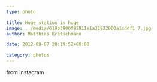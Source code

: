 ```yaml
---
type: photo

title: Huge station is huge
image: ../media/619b3900f92911e1a31922000a1cddf1_7.jpg
author: Matthias Kretschmann

date: 2012-09-07 20:19:52+00:00

category: photos
---
```


from Instagram

